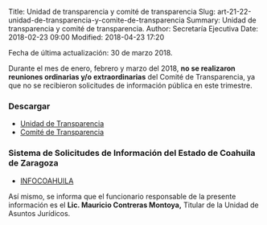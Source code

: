 Title: Unidad de transparencia y comité de transparencia
Slug: art-21-22-unidad-de-transparencia-y-comite-de-transparencia
Summary: Unidad de transparencia y comité de transparencia.
Author: Secretaría Ejecutiva
Date: 2018-02-23 09:00
Modified: 2018-04-23 17:20


Fecha de última actualización: 30 de marzo 2018.

Durante el mes de enero, febrero y marzo del 2018, **no se realizaron
reuniones ordinarias y/o extraordinarias** del Comité de Transparencia,
ya que no se recibieron solicitudes de información pública en este
trimestre.

### Descargar

* [Unidad de Transparencia](unidad-de-transparencia.pdf)
* [Comité de Transparencia](comite-de-transparencia.pdf)

### Sistema de Solicitudes de Información del Estado de Coahuila de Zaragoza

* [INFOCOAHUILA](http://189.254.130.35/infocoahuila/)

Así mismo, se informa que el funcionario responsable de la presente
información es el **Lic. Mauricio Contreras Montoya,** Titular de la
Unidad de Asuntos Jurídicos.
